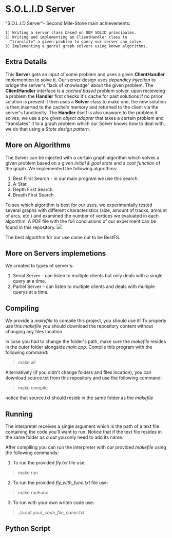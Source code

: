 
# S.O.L.I.D Server

"S.O.L.I.D Server"- Second Mile-Stone main achievements:

    1) Writing a server class based on OOP SOLID principales.
    2) Writing and implementing an ClientHandler class to
	  "translate" a given problem to query our server can solve.
    3) Implementing a genral graph solvers using known algorithms.

## Extra Details

This **Server** gets an input of some problem and uses a given **ClientHandler** implemention to solve it. Our server design uses _dependicy injection_ to bridge the server's "lack of knowladge" about the given problem.
The **ClientHandler** interface is a _cached based_ problem solver. upon recieveing a problem the **Handler** first checks it's cache for past solutions if no prrior solution is present it then uses a **Solver** class to make one, the new solution is then inserted to the cache's memory and returned to the client via the server's functionlty.
The **Handler** itself is also unaware to the problem it solves, we use a pre given _object adapter_ that takes a certain problem and "translates" it to a graph problem which our Solver knows how to deal with, we do that using a _State design pattern_.

## More on Algorithms
The Solver can be injected with a certain graph algorithm which solves a given problem based on a given _initial & goal state_ and a _cost function_ of the graph.
We implemented the following algorithms:
1. Best First Search - in our main program we use this search.
2. A-Star.
3. Depth First Search.
4. Breath First Search.

To see which algorithm is best for our uses, we experimentally tested several graphs with different characteristics (size, amount of tracks, amount of arcs, etc.) and examined the number of vertices we evaluated in each algorithm. A PDF file with the full conclusions of our experiment can be found in this repository.
![](flight-gear%20menu.png)

The best algorithm for our use came out to be BestFS.

## More on Servers implemetions
We created to types of server's:  
1. Serial Server - can listen to multiple clients but only deals with a single query at a time.
2. Parllel Server - can listen to multiple clients and deals with multiple querys at a time.  


## Compiling
We provide a _makefile_ to compile this project, you should use it!
To properly use this _makefile_ you should download the repository content without changing any files location.

In case you had to change the folder's path, make sure the _makefile_ resides in the outer folder alongside _main.cpp_.
Compile this program with the following command:
> make all

Alternatively (if you didn't change folders and files location), you can download source.txt from this repository and use the following command:
> make compile

notice that source.txt should reside in the same folder as the _makefile_

## Running
The interpreter receives a single argument which is the path of a text file containing the code you'll want to run.
Notice that if the text file resides in the same folder as _a.out_ you only need to add its name.

After compiling you can run the interpreter with our provided _makefile_ using the following commands:
1. To run the provided _fly.txt_ file use:
>make run
2. To run the provided _fly_with_func.txt_ file use: 
>make runFunc

3. To run with your own writen code use:
> ./a.out _your_code_file_name.txt_

## Python Script
